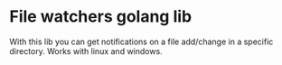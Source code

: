 # File watchers golang lib

With this lib you can get notifications on a file add/change in a specific directory. Works with linux and windows.
